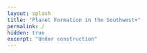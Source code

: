 ```yaml
---
layout: splash
title: "Planet Formation in the Southwest+"
permalink: /
hidden: true
excerpt: "Under construction"
---
```


